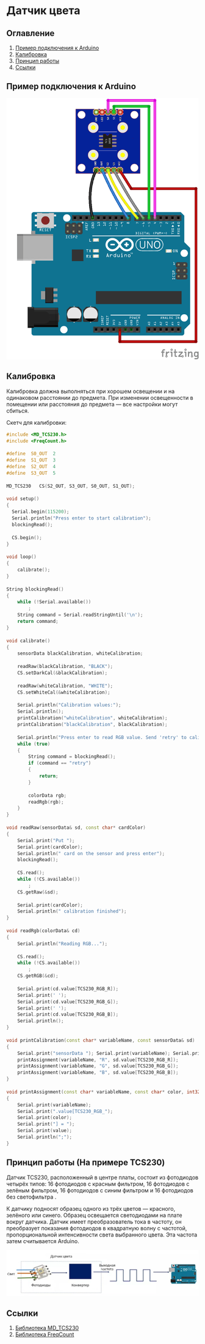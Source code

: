 # Датчик цвета

## Оглавление
1. [Пример подключения к Arduino](#connection-example)
2. [Калибровка](#calibrate)
3. [Принцип работы](#howwork)
4. [Ссылки](#links)


<a name="connection-example"></a>
## Пример подключения к Arduino

![](images/connection.png)

<a name="calibrate"></a>
## Калибровка

Калибровка должна выполняться при хорошем освещении и на одинаковом расстоянии до предмета. При изменении освещенности в помещении или расстояния до предмета — все настройки могут сбиться.

Скетч для калибровки: 

```c++
#include <MD_TCS230.h>
#include <FreqCount.h>

#define  S0_OUT  2
#define  S1_OUT  3
#define  S2_OUT  4
#define  S3_OUT  5

MD_TCS230	CS(S2_OUT, S3_OUT, S0_OUT, S1_OUT);

void setup() 
{
  Serial.begin(115200);
  Serial.println("Press enter to start calibration");
  blockingRead();

  CS.begin();
}

void loop() 
{
    calibrate();
}

String blockingRead()
{
    while (!Serial.available())
        ;
    String command = Serial.readStringUntil('\n');
    return command;
}

void calibrate()
{
    sensorData blackCalibration, whiteCalibration;

    readRaw(blackCalibration, "BLACK");
    CS.setDarkCal(&blackCalibration);

    readRaw(whiteCalibration, "WHITE");
    CS.setWhiteCal(&whiteCalibration);

    Serial.println("Calibration values:");
    Serial.println();
    printCalibration("whiteCalibration", whiteCalibration);
    printCalibration("blackCalibration", blackCalibration);

    Serial.println("Press enter to read RGB value. Send 'retry' to calibrate again");
    while (true)
    {
        String command = blockingRead();
        if (command == "retry")
        {
            return;
        }

        colorData rgb;
        readRgb(rgb);
    }
}

void readRaw(sensorData& sd, const char* cardColor)
{
    Serial.print("Put ");
    Serial.print(cardColor);
    Serial.println(" card on the sensor and press enter");
    blockingRead();

    CS.read();
    while (!CS.available())
        ;
    CS.getRaw(&sd);

    Serial.print(cardColor);
    Serial.println(" calibration finished");
}

void readRgb(colorData& cd)
{
    Serial.println("Reading RGB...");
    
    CS.read();
    while (!CS.available())
        ;
    CS.getRGB(&cd);

    Serial.print(cd.value[TCS230_RGB_R]);
    Serial.print(' ');
    Serial.print(cd.value[TCS230_RGB_G]);
    Serial.print(' ');
    Serial.print(cd.value[TCS230_RGB_B]);
    Serial.println();
}

void printCalibration(const char* variableName, const sensorData& sd)
{
    Serial.print("sensorData "); Serial.print(variableName); Serial.println(";");
    printAssignment(variableName, "R", sd.value[TCS230_RGB_R]);
    printAssignment(variableName, "G", sd.value[TCS230_RGB_G]);
    printAssignment(variableName, "B", sd.value[TCS230_RGB_B]);
}

void printAssignment(const char* variableName, const char* color, int32_t value)
{
    Serial.print(variableName);
    Serial.print(".value[TCS230_RGB_");
    Serial.print(color);
    Serial.print("] = ");
    Serial.print(value);
    Serial.println(";");
}
```



<a name="howwork"></a>
## Принцип работы (На примере TCS230)

Датчик TCS230, расположенный в центре платы, состоит из фотодиодов четырёх типов: 16 фотодиодов с красным фильтром, 16 фотодиодов с зелёным фильтром, 16 фотодиодов с синим фильтром и 16 фотодиодов без светофильтра .

 К датчику подносят образец одного из трёх цветов — красного, зелёного или синего. Образец освещается светодиодами на плате вокруг датчика. Датчик имеет преобразователь тока в частоту, он преобразует показания фотодиодов в квадратную волну с частотой, пропорциональной интенсивности света выбранного цвета. Эта частота затем считывается Arduino.

![](images/how-work.jpg)

<a name="links"></a>
## Ссылки
1. [Библиотека MD_TCS230](https://www.arduinolibraries.info/libraries/md_tcs230)
2. [Библиотека FreqCount](https://www.arduinolibraries.info/libraries/freq-count)